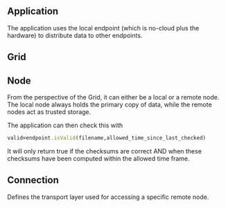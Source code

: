
## Application 

The application uses the local endpoint (which is no-cloud plus the hardware)
to distribute data to other endpoints. 

## Grid

## Node

From the perspective of the Grid, it can either be a local or a remote node.
The local node always holds the primary copy of data, while the remote nodes
act as trusted storage.

The application can then check this with
  
```ruby
valid=endpoint.isValid(filename,allowed_time_since_last_checked)
```

It will only return true if the checksums are correct AND when these checksums have been computed
within the allowed time frame.

## Connection

Defines the transport layer used for accessing a specific remote node.
